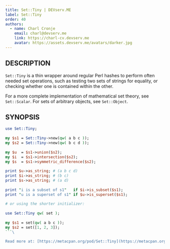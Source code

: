 ```yaml
---
title: Set::Tiny | DEVserv.ME
label: Set::Tiny
order: 40
authors:
  - name: Charl Cronje
    email: charl@devserv.me
    link: https://charl-cv.devserv.me
    avatar: https://assets.devserv.me/avatars/darker.jpg
---
```

## DESCRIPTION

`Set::Tiny` is a thin wrapper around regular Perl hashes to perform often needed set operations, such as testing two sets of strings for equality, or checking whether one is contained within the other.

For a more complete implementation of mathematical set theory, see `Set::Scalar`. For sets of arbitrary objects, see `Set::Object`.

## SYNOPSIS

```perl
use Set::Tiny;
 
my $s1 = Set::Tiny->new(qw( a b c ));
my $s2 = Set::Tiny->new(qw( b c d ));
 
my $u  = $s1->union($s2);
my $i  = $s1->intersection($s2);
my $s  = $s1->symmetric_difference($s2);
 
print $u->as_string; # (a b c d)
print $i->as_string; # (b c)
print $s->as_string; # (a d)
 
print "i is a subset of s1"   if $i->is_subset($s1);
print "u is a superset of s1" if $u->is_superset($s1);
 
# or using the shorter initializer:
 
use Set::Tiny qw( set );
 
my $s1 = set(qw( a b c ));
my $s2 = set([1, 2, 3]);
```\

Read more at: [https://metacpan.org/pod/Set::Tiny](https://metacpan.org/pod/Set::Tiny)
